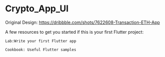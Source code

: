 # Crypto_App_UI

Original Design: https://dribbble.com/shots/7622608-Transaction-ETH-App

A few resources to get you started if this is your first Flutter project:

    Lab:Write your first Flutter app

    Cookbook: Useful Flutter samples
